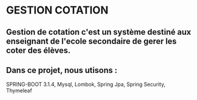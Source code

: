# GESTION COTATION
## Gestion de cotation c'est un système destiné aux enseignant de l'ecole secondaire de gerer les coter des élèves.
## Dans ce projet, nous utisons :
SPRING-BOOT 3.1.4, 
Mysql, 
Lombok, 
Spring Jpa, 
Spring Security, 
Thymeleaf
